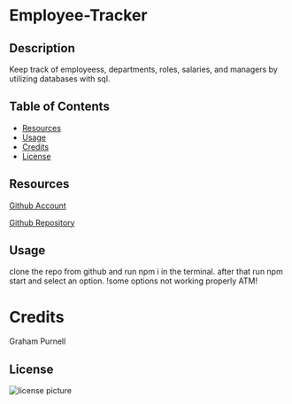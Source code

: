 # Employee-Tracker

## Description
Keep track of employeess, departments, roles, salaries, and managers by utilizing databases with sql.

## Table of Contents
      
- [Resources](#Resources)
- [Usage](#usage)
- [Credits](#credits)
- [License](#license)
      
## Resources
[Github Account](https://github.com/GrahamP98)

[Github Repository](https://github.com/GrahamP98/Employee-Tracker)

## Usage
clone the repo from github and run npm i in the terminal. after that run npm start and select an option. !some options not working properly ATM!

# Credits
Graham Purnell

## License
![license picture](https://img.shields.io/badge/license-MIT-blue)